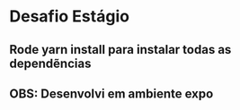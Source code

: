 # Desafio Estágio

## Rode yarn install para instalar todas as dependẽncias

## OBS: Desenvolvi em ambiente expo
